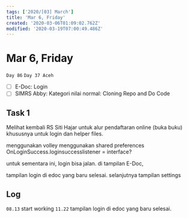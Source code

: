 ```yaml
---
tags: ['2020/[03] March']
title: 'Mar 6, Friday'
created: '2020-03-06T01:09:02.762Z'
modified: '2020-03-19T07:00:49.486Z'
---
```


# Mar 6, Friday

`Day 86`
`Day 37 Aceh`

- [ ] E-Doc: Login
- [ ] SIMRS Abby: Kategori nilai normal: Cloning Repo and Do Code

## Task 1
Melihat kembali RS Siti Hajar untuk alur pendaftaran online (buka buku) khususnya untuk login dan helper files.  

menggunakan volley
menggunakan shared preferences
OnLoginSuccess.loginsuccesslistener = interface?

untuk sementara ini, login bisa jalan. di tampilan E-Doc,

tampilan login di edoc yang baru selesai. selanjutnya tampilan settings


## Log
`08.13` start working
`11.22` tampilan login di edoc yang baru selesai.




